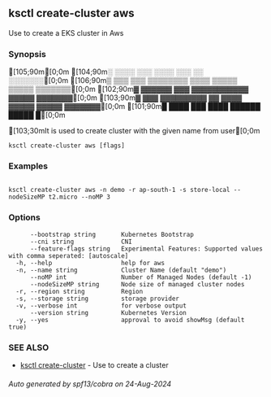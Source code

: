 ## ksctl create-cluster aws

Use to create a EKS cluster in Aws

### Synopsis

[105;90m[0;0m
[104;90m░  ░░░░  ░░░      ░░░░      ░░░        ░░  ░░░░░░░[0;0m
[106;90m▒  ▒▒▒  ▒▒▒  ▒▒▒▒▒▒▒▒  ▒▒▒▒  ▒▒▒▒▒  ▒▒▒▒▒  ▒▒▒▒▒▒▒[0;0m
[102;90m▓     ▓▓▓▓▓▓      ▓▓▓  ▓▓▓▓▓▓▓▓▓▓▓  ▓▓▓▓▓  ▓▓▓▓▓▓▓[0;0m
[103;90m▓  ▓▓▓  ▓▓▓▓▓▓▓▓▓  ▓▓  ▓▓▓▓  ▓▓▓▓▓  ▓▓▓▓▓  ▓▓▓▓▓▓▓[0;0m
[101;90m█  ████  ███      ████      ██████  █████        █[0;0m

[103;30mIt is used to create cluster with the given name from user[0;0m

```
ksctl create-cluster aws [flags]
```

### Examples

```

ksctl create-cluster aws -n demo -r ap-south-1 -s store-local --nodeSizeMP t2.micro --noMP 3

```

### Options

```
      --bootstrap string       Kubernetes Bootstrap
      --cni string             CNI
      --feature-flags string   Experimental Features: Supported values with comma seperated: [autoscale]
  -h, --help                   help for aws
  -n, --name string            Cluster Name (default "demo")
      --noMP int               Number of Managed Nodes (default -1)
      --nodeSizeMP string      Node size of managed cluster nodes
  -r, --region string          Region
  -s, --storage string         storage provider
  -v, --verbose int            for verbose output
      --version string         Kubernetes Version
  -y, --yes                    approval to avoid showMsg (default true)
```

### SEE ALSO

* [ksctl create-cluster](ksctl_create-cluster.md)	 - Use to create a cluster

###### Auto generated by spf13/cobra on 24-Aug-2024
